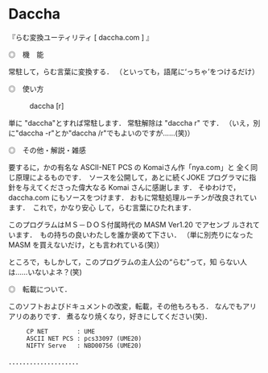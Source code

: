 # Daccha

『らむ変換ユーティリティ [ daccha.com ] 』

◎　機　能

常駐して，らむ言葉に変換する．
（といっても，語尾に‘っちゃ’をつけるだけ）


◎　使い方

　　　daccha [r]

単に "daccha"とすれば常駐します．
常駐解除は "daccha r" です．
（いえ，別に"daccha -r"とか"daccha /r"でもよいのですが……(笑)）


◎　その他・解説・雑感

要するに，かの有名な ASCII-NET PCS の Komaiさん作「nya.com」と
全く同じ原理によるものです．　ソースを公開して，あとに続くJOKE
プログラマに指針を与えてくださった偉大なる Komai さんに感謝しま
す．
そゆわけで，daccha.com にもソースをつけます．
おもに常駐処理ルーチンが改良されています．　これで，かなり安心
して，らむ言葉にひたれます．

このプログラムはＭＳ－ＤＯＳ付属時代の MASM Ver1.20 でアセンブ
ルされています．　もの持ちの良いわたしを誰か褒めて下さい．
（単に別売りになった MASM を買えないだけ，とも言われている(笑)）

ところで，もしかして，このプログラムの主人公の“らむ”って，知
らない人は……いないよネ？(笑)


◎　転載について．

このソフトおよびドキュメントの改変，転載，その他もろもろ．
なんでもアリアリのありです．
煮るなり焼くなり，好きにしてください(笑)．


         CP NET        : UME
         ASCII NET PCS : pcs33097 (UME20)
         NIFTY Serve   : NBD00756 (UME20)
．．．．．．．．．．．．．．．．．．．．

